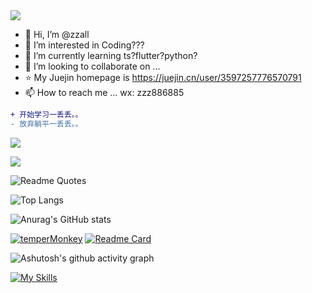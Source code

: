 
<img src="https://readme-typing-svg.herokuapp.com/?lines=Love%20your%20life;enjoy%20your%20step&font=Roboto" />

- 👋 Hi, I’m @zzall
- 👀 I’m interested in Coding???
- 🌱 I’m currently learning ts?flutter?python?
- 💞️ I’m looking to collaborate on ...
- ⭐️ My Juejin homepage is https://juejin.cn/user/3597257776570791
- 📫 How to reach me ...
wx: zzz886885

```diff
+ 开始学习一丢丢。。
- 放弃躺平一丢丢。。
```
<!-- 多少人访问了 -->
![](https://komarev.com/ghpvc/?username=zzall)

<!-- 网站数据卡片 -->
![](https://stats.justsong.cn/api/juejin?id=3597257776570791)

<!-- 引用 -->
![Readme Quotes](https://quotes-github-readme.vercel.app/api?type=horizontal&theme=nord?myquote=Love%20your%20life%2C%20enjoy%20your%20step)

<!-- 最常用语言 -->
![Top Langs](https://github-readme-stats.vercel.app/api/top-langs/?username=zzall&layout=compact)

<!-- github贡献概述 -->
![Anurag's GitHub stats](https://github-readme-stats.vercel.app/api?username=zzall&show_icons=true&theme=onedark)

<!-- 另一种贡献样式 -->
<!-- ![GitHub Streak](https://github-readme-streak-stats.herokuapp.com/?user=zzall)-->

<!-- 奖杯 -->
<!-- ![trophy](https://github-profile-trophy.vercel.app/?username=zzall&theme=onedark)-->





<!-- 自定义置顶项目 -->
[![temperMonkey](https://github-readme-stats.vercel.app/api/pin/?username=zzall&repo=temperMonkey)](https://github.com/zzall/temperMonkey)  [![Readme Card](https://github-readme-stats.vercel.app/api/pin/?username=zzall&repo=visualization-mock-server)](https://github.com/zzall/visualization-mock-server)


<!-- 活跃贡献图 -->
![Ashutosh's github activity graph](https://activity-graph.herokuapp.com/graph?username=zzall&theme=react-dark)

[![My Skills](https://skillicons.dev/icons?i=js,html,css,react,vue,vscode,vite,ts)](https://skillicons.dev)

<!---
zzall/zzall is a ✨ special ✨ repository because its `README.md` (this file) appears on your GitHub profile.
You can click the Preview link to take a look at your changes.
--->
